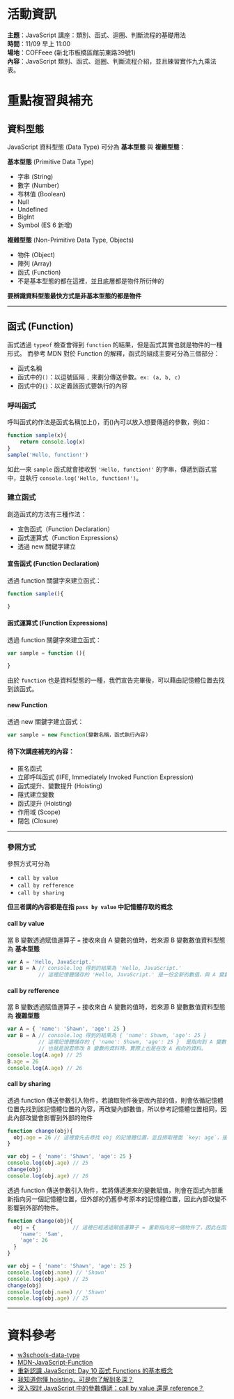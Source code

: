 # 活動資訊

**主題**：JavaScript 講座：類別、函式、迴圈、判斷流程的基礎用法 <br>
**時間**：11/09 早上 11:00 <br>
**場地**：COFFeee (新北市板橋區館前東路39號1) <br>
**內容**：JavaScript 類別、函式、迴圈、判斷流程介紹，並且練習實作九九乘法表。 <br>

# 重點複習與補充
## 資料型態
JavaScript 資料型態 (Data Type) 可分為 **基本型態** 與 **複雜型態**：

**基本型態** (Primitive Data Type)
- 字串 (String)
- 數字 (Number)
- 布林值 (Boolean)
- Null
- Undefined
- BigInt
- Symbol (ES 6 新增)

**複雜型態** (Non-Primitive Data Type, Objects)
- 物件 (Object)
- 陣列 (Array)
- 函式 (Function)
- 不是基本型態的都在這裡，並且底層都是物件所衍伸的

**要辨識資料型態最快方式是非基本型態的都是物件**

---
## 函式 (Function)
函式透過 `typeof` 檢查會得到 `function` 的結果，但是函式其實也就是物件的一種形式。
而參考 MDN 對於 Function 的解釋，函式的組成主要可分為三個部分：
- 函式名稱
- 函式中的`()`：以逗號區隔 `,` 來劃分傳送參數。`ex: (a, b, c)`
- 函式中的`{}`：以定義該函式要執行的內容

### 呼叫函式
呼叫函式的作法是函式名稱加上()，而()內可以放入想要傳遞的參數，例如：
```js
function sample(x){
    return console.log(x)
}
sample('Hello, function!')
```
如此一來 `sample` 函式就會接收到 `'Hello, function!'` 的字串，傳遞到函式當中，並執行 `console.log('Hello, function!')`。

### 建立函式
創造函式的方法有三種作法：
- 宣告函式（Function Declaration）
- 函式運算式（Function Expressions）
- 透過 new 關鍵字建立

#### 宣告函式 (Function Declaration)
透過 function 關鍵字來建立函式：
```js
function sample(){

}
```
#### 函式運算式 (Function Expressions)
透過 function 關鍵字來建立函式：
```js
var sample = function (){

}
```
由於 `function` 也是資料型態的一種，我們宣告完畢後，可以藉由記憶體位置去找到該函式。
#### new Function
透過 new 關鍵字建立函式：
```js
var sample = new Function(變數名稱，函式執行內容)
```


#### 待下次講座補充的內容：
- 匿名函式
- 立即呼叫函式 (IIFE, Immediately Invoked Function Expression)
- 函式提升、變數提升 (Hoisting)
- 隱式建立變數
- 函式提升 (Hoisting)
- 作用域 (Scope)
- 閉包 (Closure)

---
### 參照方式
參照方式可分為
- `call by value`
- `call by refference`
- `call by sharing`

**但三者講的內容都是在指 `pass by value` 中記憶體存取的概念**

#### call by value
當 B 變數透過賦值運算子 `=` 接收來自 A 變數的值時，若來源 B 變數數值資料型態為 **基本型態**
```js
var A = 'Hello, JavaScript.'
var B = A // console.log 得到的結果為 'Hello, JavaScript.'
          // 這裡記憶體儲存的 'Hello, JavaScript.' 是一份全新的數值，與 A 變數的數值無關。
```

####  call by refference
當 B 變數透過賦值運算子 `=` 接收來自 A 變數的值時，若來源 B 變數數值資料型態為 **複雜型態**
```js
var A = { 'name': 'Shawn', 'age': 25 }
var B = A // console.log 得到的結果為 { 'name': Shawm, 'age': 25 } 
          // 這裡記憶體儲存的 { 'name': Shawm, 'age': 25 }  是指向到 A 變數容器指向的記憶體空間
          // 也就是說若修改 B 變數的資料時，實際上也是在改 A 指向的資料。
console.log(A.age) // 25
B.age = 26
console.log(A.age) // 26
```

#### call by sharing
透過 function 傳送參數引入物件，若讀取物件後更改內部的值，則會依循記憶體位置先找到該記憶體位置的內容，再改變內部數值，所以參考記憶體位置相同，因此內部改變會影響到外部的物件
```js
function change(obj){
  obj.age = 26 // 這裡會先去尋找 obj 的記憶體位置，並且撈取裡面 `key: age`，接著更改裡面的數值 `value`。
}

var obj = { 'name': 'Shawn', 'age': 25 }
console.log(obj.age) // 25
change(obj)
console.log(obj.age) // 26

```

透過 function 傳送參數引入物件，若將傳遞進來的變數賦值，則會在函式內部重新指向另一個記憶體位置，但外部的仍舊參考原本的記憶體位置，因此內部改變不影響到外部的物件。
```js
function change(obj){
  obj = {            // 這裡已經透過賦值運算子 = 重新指向另一個物件了，因此在函式內部的 obj 指向的已經是另一個位置
    'name': 'Sam', 
    'age': 26
  }
}

var obj = { 'name': 'Shawn', 'age': 25 }
console.log(obj.name) // 'Shawn'
console.log(obj.age) // 25
change(obj)
console.log(obj.name) // 'Shawn'
console.log(obj.age) // 25
```
---
# 資料參考
- [w3schools-data-type](https://www.w3schools.com/js/js_datatypes.asp)
- [MDN-JavaScript-Function](https://developer.mozilla.org/zh-TW/docs/Web/JavaScript/Guide/Functions)
- [重新認識 JavaScript: Day 10 函式 Functions 的基本概念](https://ithelp.ithome.com.tw/articles/10191549)
- [我知道你懂 hoisting，可是你了解到多深？](https://blog.techbridge.cc/2018/11/10/javascript-hoisting/)
- [深入探討 JavaScript 中的參數傳遞：call by value 還是 reference？](https://blog.techbridge.cc/2018/06/23/javascript-call-by-value-or-reference/)

